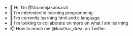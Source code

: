 - 👋 Hi, I’m @Orunmijakaosarat
- 👀 I’m interested in learning programming 
- 🌱 I’m currently learning html and c language 
- 💞️ I’m looking to collaborate on more on what I am learning 
- 📫 How to reach me @kaothar_dreal on Twitter.


<!---
Orunmijakaosarat/Orunmijakaosarat is a ✨ special ✨ repository because its `README.md` (this file) appears on your GitHub profile.
You can click the Preview link to take a look at your changes.
--->
